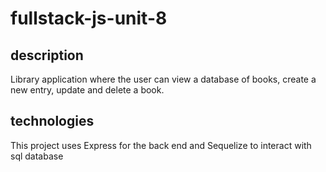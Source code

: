 # fullstack-js-unit-8

## description
Library application where the user can view a database of books, create a new entry, update and delete a book. 

## technologies 

This project uses Express for the back end and Sequelize to interact with sql database
